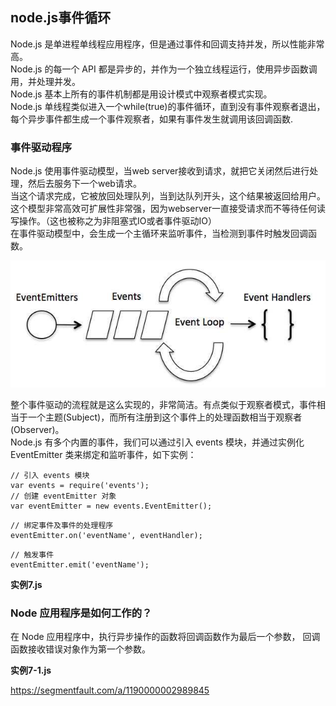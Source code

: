 ## node.js事件循环
Node.js 是单进程单线程应用程序，但是通过事件和回调支持并发，所以性能非常高。<br/>
Node.js 的每一个 API 都是异步的，并作为一个独立线程运行，使用异步函数调用，并处理并发。<br/>
Node.js 基本上所有的事件机制都是用设计模式中观察者模式实现。<br/>
Node.js 单线程类似进入一个while(true)的事件循环，直到没有事件观察者退出，每个异步事件都生成一个事件观察者，如果有事件发生就调用该回调函数.<br/>

### 事件驱动程序
Node.js 使用事件驱动模型，当web server接收到请求，就把它关闭然后进行处理，然后去服务下一个web请求。<br/>
当这个请求完成，它被放回处理队列，当到达队列开头，这个结果被返回给用户。<br/>
这个模型非常高效可扩展性非常强，因为webserver一直接受请求而不等待任何读写操作。（这也被称之为非阻塞式IO或者事件驱动IO）<br/>
在事件驱动模型中，会生成一个主循环来监听事件，当检测到事件时触发回调函数。<br/>

![enter image description here](https://github.com/25paul/Learn-Node-/blob/master/img/1.png)<br/>

整个事件驱动的流程就是这么实现的，非常简洁。有点类似于观察者模式，事件相当于一个主题(Subject)，而所有注册到这个事件上的处理函数相当于观察者(Observer)。<br/>
Node.js 有多个内置的事件，我们可以通过引入 events 模块，并通过实例化 EventEmitter 类来绑定和监听事件，如下实例：<br/>
```
// 引入 events 模块
var events = require('events');
// 创建 eventEmitter 对象
var eventEmitter = new events.EventEmitter();
```
```
// 绑定事件及事件的处理程序
eventEmitter.on('eventName', eventHandler);
```
```
// 触发事件
eventEmitter.emit('eventName');
```
**实例7.js**

### Node 应用程序是如何工作的？
在 Node 应用程序中，执行异步操作的函数将回调函数作为最后一个参数， 回调函数接收错误对象作为第一个参数。<br/>

**实例7-1.js** <br/>

https://segmentfault.com/a/1190000002989845

